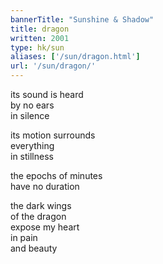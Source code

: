 ```yaml
---
bannerTitle: "Sunshine & Shadow" 
title: dragon
written: 2001
type: hk/sun
aliases: ['/sun/dragon.html']
url: '/sun/dragon/'
---
```


its sound is heard  
by no ears  
in silence  


its motion surrounds  
everything  
in stillness


the epochs of minutes  
have no duration


the dark wings  
of the dragon  
expose my heart  
in pain  
and beauty
